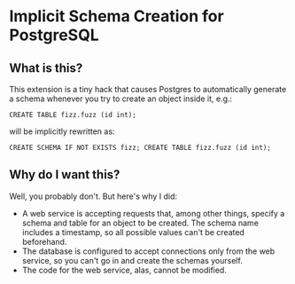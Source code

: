 # Implicit Schema Creation for PostgreSQL

## What is this?

This extension is a tiny hack that causes Postgres to automatically generate a
schema whenever you try to create an object inside it, e.g.:

`CREATE TABLE fizz.fuzz (id int);`

will be implicitly rewritten as:

`CREATE SCHEMA IF NOT EXISTS fizz; CREATE TABLE fizz.fuzz (id int);`

## Why do I want this?

Well, you probably don't.
But here's why I did:

* A web service is accepting requests that, among other things, specify a
  schema and table for an object to be created. The schema name includes a
  timestamp, so all possible values can't be created beforehand.
* The database is configured to accept connections only from the web service,
  so you can't go in and create the schemas yourself.
* The code for the web service, alas, cannot be modified.

